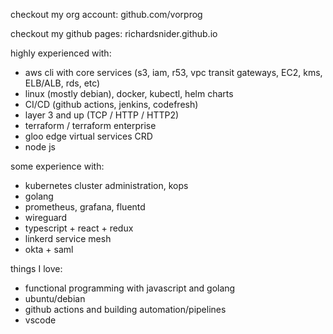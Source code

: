 checkout my org account: github.com/vorprog

checkout my github pages: richardsnider.github.io

highly experienced with:
 - aws cli with core services (s3, iam, r53, vpc transit gateways, EC2, kms, ELB/ALB, rds, etc)
 - linux (mostly debian), docker, kubectl, helm charts
 - CI/CD (github actions, jenkins, codefresh)
 - layer 3 and up (TCP / HTTP / HTTP2)
 - terraform / terraform enterprise
 - gloo edge virtual services CRD
 - node js

some experience with:
  - kubernetes cluster administration, kops
  - golang
  - prometheus, grafana, fluentd
  - wireguard
  - typescript + react + redux
  - linkerd service mesh
  - okta + saml

things I love:
  - functional programming with javascript and golang
  - ubuntu/debian
  - github actions and building automation/pipelines
  - vscode
